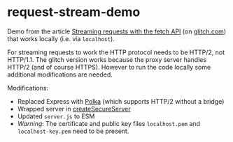 # request-stream-demo
Demo from the article [Streaming requests with the fetch API](https://developer.chrome.com/articles/fetch-streaming-requests/) (on [glitch.com](https://glitch.com/~fetch-request-stream)) that works locally (i.e. via `localhost`).

For streaming requests to work the HTTP protocol needs to be HTTP/2, not HTTP/1.1. The glitch version works because the proxy server handles HTTP/2 (and of course HTTPS). However to run the code locally some additional modifications are needed.

Modifications:
- Replaced Express with [Polka](https://github.com/lukeed/polka) (which supports HTTP/2 without a bridge)
- Wrapped server in [createSecureServer](https://nodejs.org/api/http2.html#http2createsecureserveroptions-onrequesthandler)
- Updated `server.js` to ESM
- *Warning*: The certificate and public key files `localhost.pem` and `localhost-key.pem` need to be present.
